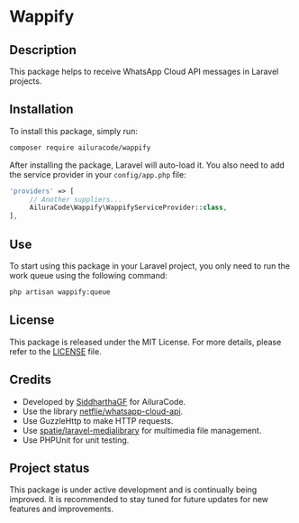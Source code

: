 # Wappify

## Description

This package helps to receive WhatsApp Cloud API messages in Laravel projects.

## Installation

To install this package, simply run:

```bash
composer require ailuracode/wappify
```

After installing the package, Laravel will auto-load it. You also need to add the service provider in your `config/app.php` file:

```php
'providers' => [
     // Another suppliers...
     AiluraCode\Wappify\WappifyServiceProvider::class,
],
```

## Use

To start using this package in your Laravel project, you only need to run the work queue using the following command:

```bash
php artisan wappify:queue
```

## License

This package is released under the MIT License. For more details, please refer to the [LICENSE](LICENSE) file.

## Credits

- Developed by [SiddharthaGF](https://github.com/SiddharthaGF) for AiluraCode.
- Use the library [netflie/whatsapp-cloud-api](https://github.com/netflie/whatsapp-cloud-api).
- Use GuzzleHttp to make HTTP requests.
- Use [spatie/laravel-medialibrary](https://github.com/spatie/laravel-medialibrary) for multimedia file management.
- Use PHPUnit for unit testing.

## Project status

This package is under active development and is continually being improved. It is recommended to stay tuned for future updates for new features and improvements.